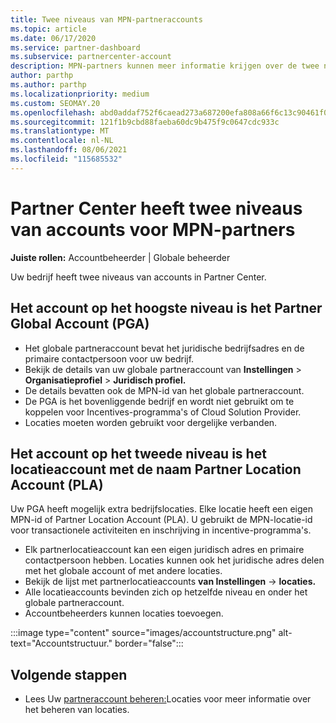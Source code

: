 ```yaml
---
title: Twee niveaus van MPN-partneraccounts
ms.topic: article
ms.date: 06/17/2020
ms.service: partner-dashboard
ms.subservice: partnercenter-account
description: MPN-partners kunnen meer informatie krijgen over de twee niveaus van accounts in Partner Center, het Partner Global Account (PGA) en het Partner Location Account (PLA).
author: parthp
ms.author: parthp
ms.localizationpriority: medium
ms.custom: SEOMAY.20
ms.openlocfilehash: abd0addaf752f6caead273a687200efa808a66f6c13c90461f01190ee5e2625a
ms.sourcegitcommit: 121f1b9cbd88faeba60dc9b475f9c0647cdc933c
ms.translationtype: MT
ms.contentlocale: nl-NL
ms.lasthandoff: 08/06/2021
ms.locfileid: "115685532"
---
```

# <a name="partner-center-has-two-levels-of-accounts-for-mpn-partners"></a>Partner Center heeft twee niveaus van accounts voor MPN-partners

**Juiste rollen:** Accountbeheerder | Globale beheerder

Uw bedrijf heeft twee niveaus van accounts in Partner Center.

## <a name="the-top-level-account-is-the-partner-global-account-pga"></a>Het account op het hoogste niveau is het Partner Global Account (PGA)

- Het globale partneraccount bevat het juridische bedrijfsadres en de primaire contactpersoon voor uw bedrijf. 
- Bekijk de details van uw globale partneraccount van **Instellingen**  >  **Organisatieprofiel**  >  **Juridisch profiel.**
- De details bevatten ook de MPN-id van het globale partneraccount. 
- De PGA is het bovenliggende bedrijf en wordt niet gebruikt om te koppelen voor Incentives-programma's of Cloud Solution Provider. 
- Locaties moeten worden gebruikt voor dergelijke verbanden.

## <a name="the-second-level-account-is-the-location-account-called-partner-location-account-pla"></a>Het account op het tweede niveau is het locatieaccount met de naam Partner Location Account (PLA)

Uw PGA heeft mogelijk extra bedrijfslocaties. Elke locatie heeft een eigen MPN-id of Partner Location Account (PLA). U gebruikt de MPN-locatie-id voor transactionele activiteiten en inschrijving in incentive-programma's.

- Elk partnerlocatieaccount kan een eigen juridisch adres en primaire contactpersoon hebben. Locaties kunnen ook het juridische adres delen met het globale account of met andere locaties.
- Bekijk de lijst met partnerlocatieaccounts **van Instellingen**  ->  **locaties.**
- Alle locatieaccounts bevinden zich op hetzelfde niveau en onder het globale partneraccount.
- Accountbeheerders kunnen locaties toevoegen.

:::image type="content" source="images/accountstructure.png" alt-text="Accountstructuur." border="false":::

## <a name="next-steps"></a>Volgende stappen

- Lees Uw [partneraccount beheren:](manage-locations.md)Locaties voor meer informatie over het beheren van locaties.
